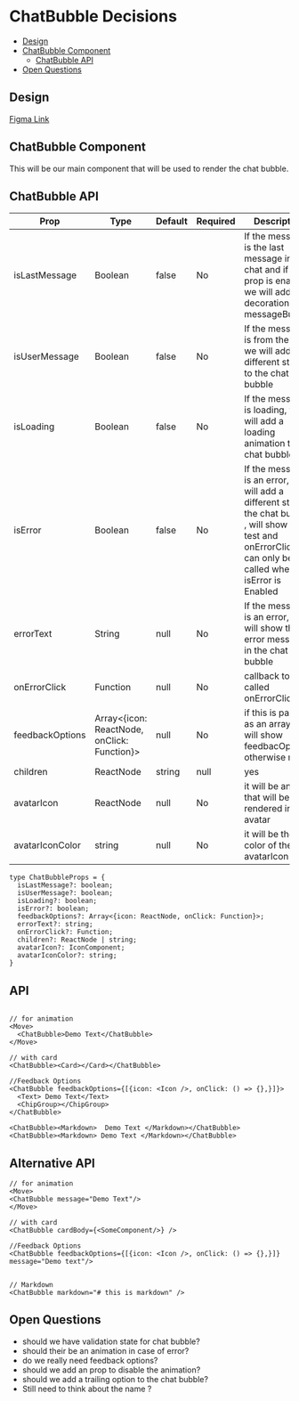 # ChatBubble Decisions

- [Design](#design)
- [ChatBubble Component](#ChatBubble-component)
  - [ChatBubble API](#ChatBubble-api)
- [Open Questions](#open-questions)

## Design

[Figma Link](https://www.figma.com/design/jubmQL9Z8V7881ayUD95ps/Blade-DSL?node-id=100413-32686&t=n9A7LztwEkIsly3v-0) 

## ChatBubble Component

This will be our main component that will be used to render the chat bubble.

## ChatBubble API

| Prop          | Type      | Default | Required | Description                                                                                                                       |
| ------------- | --------- | ------- | -------- | --------------------------------------------------------------------------------------------------------------------------------- |
| isLastMessage | Boolean   | false   | No       | If the message is the last message in the chat  and if this prop is enabled we will add decorations messageBubble |
| isUserMessage | Boolean   | false   | No       | If the message is from the user, we will add a different styles to the chat bubble                                                |
| isLoading     | Boolean   | false   | No       | If the message is loading, we will add a loading animation to the chat bubble                                                     |
| isError       | Boolean   | false   | No       | If the message is an error, we will add a different style to the chat bubble ,  will show error test and onErrorClick can only be called when isError is Enabled                                                 |
| errorText    | String    | null    | No       | If the message is an error, we will show the error message in the chat bubble                                                     |
| onErrorClick | Function | null    | No       | callback to be called onErrorClick          |
| feedbackOptions | Array<{icon: ReactNode, onClick: Function}> | null | No | if this is passed as an array, we will show feedbacOptions, otherwise not        |
| children      | ReactNode | string | null    | yes       | The children that will be rendered inside the chat bubble. can  be react node or a string                                                                      |
| avatarIcon        | ReactNode | null    | No       | it will be an Icon that will be rendered inside avatar                                      |
| avatarIconColor        | string | null    | No       | it will be the color of the avatarIcon                                      |

```tsx
type ChatBubbleProps = {
  isLastMessage?: boolean;
  isUserMessage?: boolean;
  isLoading?: boolean;
  isError?: boolean;  
  feedbackOptions?: Array<{icon: ReactNode, onClick: Function}>;
  errorText?: string;
  onErrorClick?: Function;
  children?: ReactNode | string;
  avatarIcon?: IconComponent; 
  avatarIconColor?: string;
}
```

## API 
```tsx

// for animation
<Move>
  <ChatBubble>Demo Text</ChatBubble>
</Move>

// with card
<ChatBubble><Card></Card></ChatBubble>

//Feedback Options 
<ChatBubble feedbackOptions={[{icon: <Icon />, onClick: () => {},}]}>
  <Text> Demo Text</Text>
  <ChipGroup></ChipGroup>
</ChatBubble>

<ChatBubble><Markdown>  Demo Text </Markdown></ChatBubble>
<ChatBubble><Markdown> Demo Text </Markdown></ChatBubble>
````


## Alternative API

```tsx
// for animation
<Move>
<ChatBubble message="Demo Text"/>
</Move>

// with card
<ChatBubble cardBody={<SomeComponent/>} />

//Feedback Options 
<ChatBubble feedbackOptions={[{icon: <Icon />, onClick: () => {},}]} message="Demo text"/>


// Markdown
<ChatBubble markdown="# this is markdown" />
```


## Open Questions
- should we have validation state for chat bubble?
- should their be an animation in case of error?
- do we really need feedback options?
- should we add an prop to disable the animation?
- should we add a trailing option to the chat bubble?
- Still need to think about the name ?